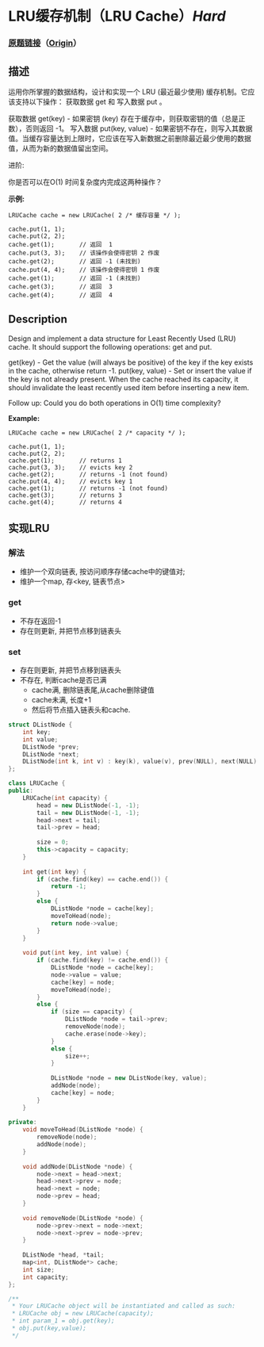 # LRU缓存机制（LRU Cache）*Hard*
### [原题链接](https://leetcode-cn.com/problems/lru-cache)（[Origin](https://leetcode.com/problems/lru-cache)）
## 描述
运用你所掌握的数据结构，设计和实现一个 LRU (最近最少使用) 缓存机制。它应该支持以下操作： 获取数据 get 和 写入数据 put 。

获取数据 get(key) - 如果密钥 (key) 存在于缓存中，则获取密钥的值（总是正数），否则返回 -1。
写入数据 put(key, value) - 如果密钥不存在，则写入其数据值。当缓存容量达到上限时，它应该在写入新数据之前删除最近最少使用的数据值，从而为新的数据值留出空间。

进阶:

你是否可以在O(1) 时间复杂度内完成这两种操作？

**示例:**
```
LRUCache cache = new LRUCache( 2 /* 缓存容量 */ );

cache.put(1, 1);
cache.put(2, 2);
cache.get(1);       // 返回  1
cache.put(3, 3);    // 该操作会使得密钥 2 作废
cache.get(2);       // 返回 -1 (未找到)
cache.put(4, 4);    // 该操作会使得密钥 1 作废
cache.get(1);       // 返回 -1 (未找到)
cache.get(3);       // 返回  3
cache.get(4);       // 返回  4
```

## Description
Design and implement a data structure for Least Recently Used (LRU) cache. It should support the following operations: get and put.



get(key) - Get the value (will always be positive) of the key if the key exists in the cache, otherwise return -1.
put(key, value) - Set or insert the value if the key is not already present. When the cache reached its capacity, it should invalidate the least recently used item before inserting a new item.


Follow up:
Could you do both operations in O(1) time complexity?

**Example:**
```
LRUCache cache = new LRUCache( 2 /* capacity */ );

cache.put(1, 1);
cache.put(2, 2);
cache.get(1);       // returns 1
cache.put(3, 3);    // evicts key 2
cache.get(2);       // returns -1 (not found)
cache.put(4, 4);    // evicts key 1
cache.get(1);       // returns -1 (not found)
cache.get(3);       // returns 3
cache.get(4);       // returns 4
```


## 实现LRU
### 解法
- 维护一个双向链表, 按访问顺序存储cache中的键值对; 
- 维护一个map, 存<key, 链表节点>

### get
- 不存在返回-1
- 存在则更新, 并把节点移到链表头

### set
- 存在则更新, 并把节点移到链表头
- 不存在, 判断cache是否已满
    - cache满, 删除链表尾,从cache删除键值
    - cache未满, 长度+1
    - 然后将节点插入链表头和cache.

```c++
struct DListNode {
    int key;
    int value;
    DListNode *prev;
    DListNode *next;
    DListNode(int k, int v) : key(k), value(v), prev(NULL), next(NULL) {};
};

class LRUCache {
public:
    LRUCache(int capacity) {
        head = new DListNode(-1, -1);
        tail = new DListNode(-1, -1);
        head->next = tail;
        tail->prev = head;
        
        size = 0;
        this->capacity = capacity;
    }
    
    int get(int key) {
        if (cache.find(key) == cache.end()) {
            return -1;
        }
        else {
            DListNode *node = cache[key];
            moveToHead(node);
            return node->value;
        }
    }
    
    void put(int key, int value) {
        if (cache.find(key) != cache.end()) {
            DListNode *node = cache[key];
            node->value = value;
            cache[key] = node;
            moveToHead(node);
        }
        else {
            if (size == capacity) {
                DListNode *node = tail->prev;
                removeNode(node);
                cache.erase(node->key);
            }
            else {
                size++;
            }
            
            DListNode *node = new DListNode(key, value);
            addNode(node);
            cache[key] = node;
        }
    }
    
private:
    void moveToHead(DListNode *node) {
        removeNode(node);
        addNode(node);
    }
    
    void addNode(DListNode *node) {
        node->next = head->next;
        head->next->prev = node;
        head->next = node;
        node->prev = head;
    }
    
    void removeNode(DListNode *node) {
        node->prev->next = node->next;
        node->next->prev = node->prev;
    }
    
    DListNode *head, *tail;
    map<int, DListNode*> cache;
    int size;
    int capacity;
};

/**
 * Your LRUCache object will be instantiated and called as such:
 * LRUCache obj = new LRUCache(capacity);
 * int param_1 = obj.get(key);
 * obj.put(key,value);
 */
```